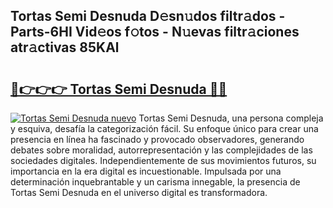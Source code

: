 ## Tortas Semi Desnuda D𝚎sn𝚞dos filtr𝚊dos - Parts-6HI Vid𝚎os f𝚘tos - N𝚞evas filtr𝚊ciones atr𝚊ctivas 85KAl

# <h2><a href="http://mb9enz9.tromn.icu/?c=Tortas+Semi+Desnuda">🔗👉👉👉 Tortas Semi Desnuda 🔗🔗</a></h2>

[![Tortas Semi Desnuda nuevo](https://i.imgur.com/pEAQMta.gif)](http://mb9enz9.tromn.icu/?c=Tortas+Semi+Desnuda)
Tortas Semi Desnuda, una persona compleja y esquiva, desafía la categorización fácil. Su enfoque único para crear una presencia en línea ha fascinado y provocado observadores, generando debates sobre moralidad, autorrepresentación y las complejidades de las sociedades digitales. Independientemente de sus movimientos futuros, su importancia en la era digital es incuestionable. Impulsada por una determinación inquebrantable y un carisma innegable, la presencia de Tortas Semi Desnuda en el universo digital es transformadora.
